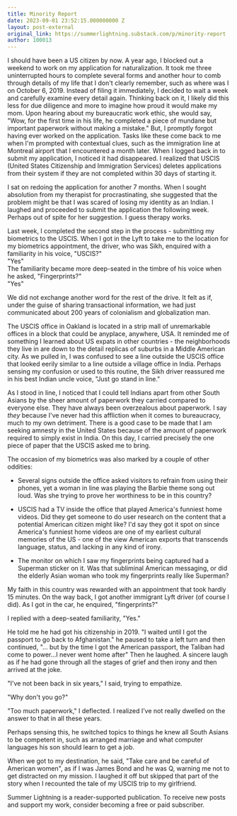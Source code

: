 ```yaml
---
title: Minority Report
date: 2023-09-01 23:52:15.000000000 Z
layout: post-external
original_link: https://summerlightning.substack.com/p/minority-report
author: 100013
---
```


I should have been a US citizen by now. A year ago, I blocked out a weekend to work on my application for naturalization. It took me three uninterrupted hours to complete several forms and another hour to comb through details of my life that I don't clearly remember, such as where was I on October 6, 2019. Instead of filing it immediately, I decided to wait a week and carefully examine every detail again. Thinking back on it, I likely did this less for due diligence and more to imagine how proud it would make my mom. Upon hearing about my bureaucratic work ethic, she would say, "Wow, for the first time in his life, he completed a piece of mundane but important paperwork without making a mistake." But, I promptly forgot having ever worked on the application. Tasks like these come back to me when I'm prompted with contextual clues, such as the immigration line at Montreal airport that I encountered a month later. When I logged back in to submit my application, I noticed it had disappeared. I realized that USCIS (United States Citizenship and Immigration Services) deletes applications from their system if they are not completed within 30 days of starting it. 

I sat on redoing the application for another 7 months. When I sought absolution from my therapist for procrastinating, she suggested that the problem might be that I was scared of losing my identity as an Indian. I laughed and proceeded to submit the application the following week. Perhaps out of spite for her suggestion. I guess therapy works. 

Last week, I completed the second step in the process - submitting my biometrics to the USCIS. When I got in the Lyft to take me to the location for my biometrics appointment, the driver, who was Sikh, enquired with a familiarity in his voice, "USCIS?"  
"Yes"  
The familiarity became more deep-seated in the timbre of his voice when he asked, "Fingerprints?"  
"Yes" 

We did not exchange another word for the rest of the drive. It felt as if, under the guise of sharing transactional information, we had just communicated about 200 years of colonialism and globalization man. 

The USCIS office in Oakland is located in a strip mall of unremarkable offices in a block that could be anyplace, anywhere, USA. It reminded me of something I learned about US expats in other countries - the neighborhoods they live in are down to the detail replicas of suburbs in a Middle American city. As we pulled in, I was confused to see a line outside the USCIS office that looked eerily similar to a line outside a village office in India. Perhaps sensing my confusion or used to this routine, the Sikh driver reassured me in his best Indian uncle voice, "Just go stand in line."

As I stood in line, I noticed that I could tell Indians apart from other South Asians by the sheer amount of paperwork they carried compared to everyone else. They have always been overzealous about paperwork. I say _they_ because I've never had this affliction when it comes to bureaucracy, much to my own detriment. There is a good case to be made that I am seeking amnesty in the United States because of the amount of paperwork required to simply exist in India. On this day, I carried precisely the one piece of paper that the USCIS asked me to bring. 

The occasion of my biometrics was also marked by a couple of other oddities:

- Several signs outside the office asked visitors to refrain from using their phones, yet a woman in line was playing the Barbie theme song out loud. Was she trying to prove her worthiness to be in this country? 

- USCIS had a TV inside the office that played America's funniest home videos. Did they get someone to do user research on the content that a potential American citizen might like? I'd say they got it spot on since America's funniest home videos are one of my earliest cultural memories of the US - one of the view American exports that transcends language, status, and lacking in any kind of irony. 

- The monitor on which I saw my fingerprints being captured had a Superman sticker on it. Was that subliminal American messaging, or did the elderly Asian woman who took my fingerprints really like Superman? 

My faith in this country was rewarded with an appointment that took hardly 15 minutes. On the way back, I got another immigrant Lyft driver (of course I did). As I got in the car, he enquired, "fingerprints?"

I replied with a deep-seated familiarity, "Yes." 

He told me he had got his citizenship in 2019. "I waited until I got the passport to go back to Afghanistan." he paused to take a left turn and then continued, "... but by the time I got the American passport, the Taliban had come to power…I never went home after" Then he laughed. A sincere laugh as if he had gone through all the stages of grief and then irony and then arrived at the joke. 

"I've not been back in six years," I said, trying to empathize. 

"Why don't you go?" 

"Too much paperwork," I deflected. I realized I’ve not really dwelled on the answer to that in all these years. 

Perhaps sensing this, he switched topics to things he knew all South Asians to be competent in, such as arranged marriage and what computer languages his son should learn to get a job. 

When we got to my destination, he said, "Take care and be careful of American women", as if I was James Bond and he was Q, warning me not to get distracted on my mission. I laughed it off but skipped that part of the story when I recounted the tale of my USCIS trip to my girlfriend. 

Summer Lightning is a reader-supported publication. To receive new posts and support my work, consider becoming a free or paid subscriber.

